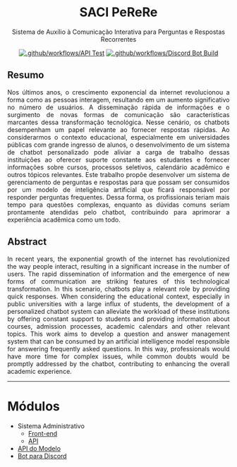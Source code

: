 <div align="center">

# SACI PeReRe

Sistema de Auxílio à Comunicação Interativa para Perguntas e Respostas Recorrentes
    
<!-- <img src="./banner.png" alt="Banner"> -->

[![.github/workflows/API Test](https://github.com/Softawii/saci-perere/actions/workflows/test-api.yaml/badge.svg)](https://github.com/Softawii/saci-perere/actions/workflows/test-api.yaml)
[![.github/workflows/Discord Bot Build](https://github.com/Softawii/saci-perere/actions/workflows/build-discord-bot.yaml/badge.svg)](https://github.com/Softawii/saci-perere/actions/workflows/build-discord-bot.yaml)
</div>

## Resumo

<div align="justify">

Nos últimos anos, o crescimento exponencial da internet revolucionou a forma como as pessoas interagem, resultando em um aumento significativo no número de usuários. A disseminação rápida de informações e o surgimento de novas formas de comunicação são características marcantes dessa transformação tecnológica. Nesse cenário, os chatbots desempenham um papel relevante ao fornecer respostas rápidas. Ao considerarmos o contexto educacional, especialmente em universidades públicas com grande ingresso de alunos, o desenvolvimento de um sistema de chatbot personalizado pode aliviar a carga de trabalho dessas instituições ao oferecer suporte constante aos estudantes e fornecer informações sobre cursos, processos seletivos, calendário acadêmico e outros tópicos relevantes. Este trabalho propõe desenvolver um sistema de gerenciamento de perguntas e respostas para que possam ser consumidos por um modelo de inteligência artificial que ficará responsável por responder perguntas frequentes. Dessa forma, os profissionais teriam mais tempo para questões complexas, enquanto as dúvidas comuns seriam prontamente atendidas pelo chatbot, contribuindo para aprimorar a experiência acadêmica como um todo.

</div>

## Abstract

<div align="justify">
    
In recent years, the exponential growth of the internet has revolutionized the way people interact, resulting in a significant increase in the number of users. The rapid dissemination of information and the emergence of new forms of communication are striking features of this technological transformation. In this scenario, chatbots play a relevant role by providing quick responses. When considering the educational context, especially in public universities with a large influx of students, the development of a personalized chatbot system can alleviate the workload of these institutions by offering constant support to students and providing information about courses, admission processes, academic calendars and other relevant topics. This work aims to develop a question and answer management system that can be consumed by an artificial intelligence model responsible for answering frequently asked questions. In this way, professionals would have more time for complex issues, while common doubts would be promptly addressed by the chatbot, contributing to enhancing the overall academic experience.

</div>

------------

# Módulos

- Sistema Administrativo
    - [Front-end](/front)
    - [API](/front-api)
- [API do Modelo](/model)
- [Bot para Discord](/discord-bot)
